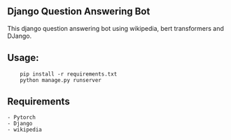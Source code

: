 ## Django Question Answering Bot

This django question answering bot using wikipedia, bert transformers and DJango.

## Usage:

```
    pip install -r requirements.txt
    python manage.py runserver

```

## Requirements

    - Pytorch
    - Django
    - wikipedia
